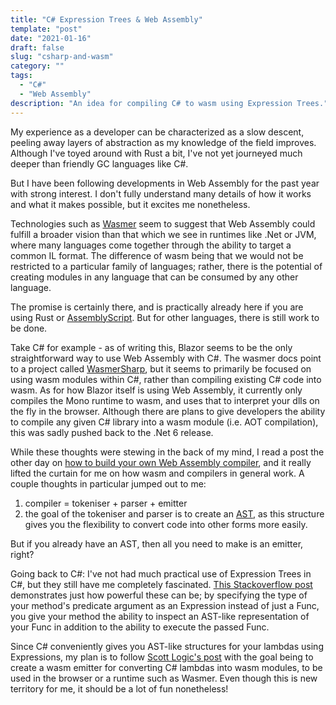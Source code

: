 ```yaml
---
title: "C# Expression Trees & Web Assembly"
template: "post"
date: "2021-01-16"
draft: false
slug: "csharp-and-wasm"
category: ""
tags:
  - "C#"
  - "Web Assembly"
description: "An idea for compiling C# to wasm using Expression Trees."
---
```


My experience as a developer can be characterized as a slow descent, peeling away layers of abstraction as my knowledge of the field improves. Although I've toyed around with Rust a bit, I've not yet journeyed much deeper than friendly GC languages like C#.

But I have been following developments in Web Assembly for the past year with strong interest. I don't fully understand many details of how it works and what it makes possible, but it excites me nonetheless. 

Technologies such as [Wasmer](https://wasmer.io/) seem to suggest that Web Assembly could fulfill a broader vision than that which we see in runtimes like .Net or JVM, where many languages come together through the ability to target a common IL format. The difference of wasm being that we would not be restricted to a particular family of languages; rather, there is the potential of creating modules in any language that can be consumed by any other language. 

The promise is certainly there, and is practically already here if you are using Rust or [AssemblyScript](https://www.assemblyscript.org/). But for other languages, there is still work to be done.

Take C# for example - as of writing this, Blazor seems to be the only straightforward way to use Web Assembly with C#. The wasmer docs point to a project called [WasmerSharp](https://github.com/migueldeicaza/WasmerSharp), but it seems to primarily be focused on using wasm modules within C#, rather than compiling existing C# code into wasm. As for how Blazor itself is using Web Assembly, it currently only compiles the Mono runtime to wasm, and uses that to interpret your dlls on the fly in the browser. Although there are plans to give developers the ability to compile any given C# library into a wasm module (i.e. AOT compilation), this was sadly pushed back to the .Net 6 release.

While these thoughts were stewing in the back of my mind, I read a post the other day on [how to build your own Web Assembly compiler](https://blog.scottlogic.com/2019/05/17/webassembly-compiler.html), and it really lifted the curtain for me on how wasm and compilers in general work. A couple thoughts in particular jumped out to me:
1. compiler = tokeniser + parser + emitter
1. the goal of the tokeniser and parser is to create an [AST](https://en.wikipedia.org/wiki/Abstract_syntax_tree), as this structure gives you the flexibility to convert code into other forms more easily. 

But if you already have an AST, then all you need to make is an emitter, right?

Going back to C#: I've not had much practical use of Expression Trees in C#, but they still have me completely fascinated. [This Stackoverflow post](https://stackoverflow.com/questions/2876616/returning-ienumerablet-vs-iqueryablet/28513685#28513685) demonstrates just how powerful these can be; by specifying the type of your method's predicate argument as an Expression instead of just a Func, you give your method the ability to inspect an AST-like representation of your Func in addition to the ability to execute the passed Func. 

Since C# conveniently gives you AST-like structures for your lambdas using Expressions, my plan is to follow [Scott Logic's post](https://blog.scottlogic.com/2019/05/17/webassembly-compiler.html) with the goal being to create a wasm emitter for converting C# lambdas into wasm modules, to be used in the browser or a runtime such as Wasmer. Even though this is new territory for me, it should be a lot of fun nonetheless!